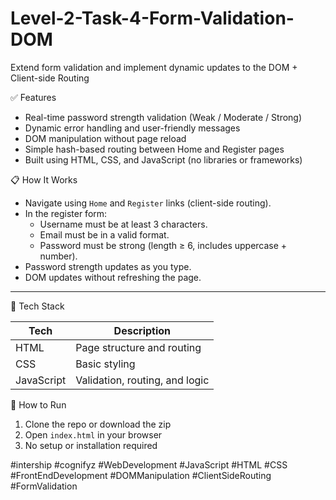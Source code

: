 # Level-2-Task-4-Form-Validation-DOM
Extend form validation and implement dynamic updates to the DOM + Client-side Routing

✅ Features

- Real-time password strength validation (Weak / Moderate / Strong)
- Dynamic error handling and user-friendly messages
- DOM manipulation without page reload
- Simple hash-based routing between Home and Register pages
- Built using HTML, CSS, and JavaScript (no libraries or frameworks)

 

📋 How It Works

- Navigate using `Home` and `Register` links (client-side routing).
- In the register form:
  - Username must be at least 3 characters.
  - Email must be in a valid format.
  - Password must be strong (length ≥ 6, includes uppercase + number).
- Password strength updates as you type.
- DOM updates without refreshing the page.

---

 🧰 Tech Stack

| Tech        | Description                    |
|-------------|--------------------------------|
| HTML        | Page structure and routing     |
| CSS         | Basic styling                  |
| JavaScript  | Validation, routing, and logic |



 📂 How to Run

1. Clone the repo or download the zip
2. Open `index.html` in your browser
3. No setup or installation required


#intership #cognifyz #WebDevelopment #JavaScript #HTML #CSS #FrontEndDevelopment #DOMManipulation #ClientSideRouting #FormValidation







